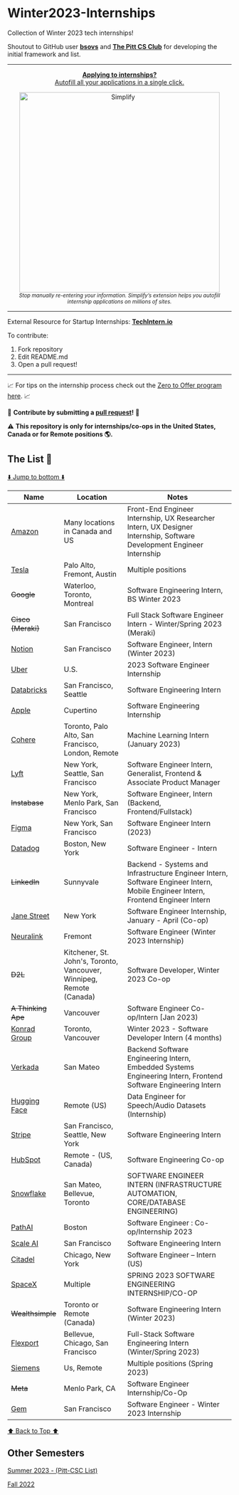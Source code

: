 # Winter2023-Internships
Collection of Winter 2023 tech internships!

Shoutout to GitHub user **[bsovs](https://github.com/bsovs)** and **[The Pitt CS Club](https://github.com/pittcsc)** for developing the initial framework and list.

---

<div align="center">
	<p>
		<a href="https://simplify.jobs/?invite=2d8fe25021b&utm_source=referral">
			<b>Applying to internships?</b>
			<br>
			Autofill all your applications in a single click.
			<br>
			<div>
				<img src="https://res.cloudinary.com/dpeo4xcnc/image/upload/v1636594918/simplify_pittcsc.png" width="450"  alt="Simplify">
			</div>
		</a>
		<sub><i>Stop manually re-entering your information. Simplify’s extension helps you autofill internship applications on millions of sites.</i></sub>
	</p>
</div>

---

External Resource for Startup Internships: **[TechIntern.io](https://www.techintern.io/student/signup?utm_source=BrandonSovran&group=BrandonSovran)**

To contribute:

 1. Fork repository
 2. Edit README.md
 3. Open a pull request!

---

📈 For tips on the internship process check out the [Zero to Offer program here](https://www.pittcs.wiki/zero-to-offer).  📈

🤗 **Contribute by submitting a [pull request](https://github.com/susam/gitpr#create-pull-request)!**  🤗

:warning: **This repository is only for internships/co-ops in the United States, Canada or for Remote positions :earth_americas:.**

## The List 👔

[⬇️ Jump to bottom ⬇️](#other-semesters)

| Name  |  Location | Notes |
|---|---|-------------|
| [Amazon](https://www.amazon.jobs/en/teams/internships-for-students?offset=0&result_limit=10&sort=relevant&category%5B%5D=software-development&country%5B%5D=USA&country%5B%5D=CAN&distanceType=Mi&radius=24km&latitude=&longitude=&loc_group_id=&loc_query=&base_query=&city=&country=&region=&county=&query_options=&) | Many locations in Canada and US | Front-End Engineer Internship, UX Researcher Intern, UX Designer Internship, Software Development Engineer Internship
| [Tesla](https://www.tesla.com/en_CA/careers/search/?country=US&query=software%20Internship%20spring) | Palo Alto, Fremont, Austin | Multiple positions |
| ~~Google~~ | Waterloo, Toronto, Montreal | Software Engineering Intern, BS Winter 2023
| ~~Cisco (Meraki)~~ | San Francisco | Full Stack Software Engineer Intern - Winter/Spring 2023 (Meraki)
| [Notion](https://boards.greenhouse.io/notion/jobs/5252467003) | San Francisco | Software Engineer, Intern (Winter 2023)
| [Uber](https://university-uber.icims.com/jobs/116847/job) | U.S.| 2023 Software Engineer Internship |
| [Databricks](https://www.databricks.com/company/careers/open-positions/job?gh_jid=6289910002) | San Francisco, Seattle | Software Engineering Intern |
| [Apple](https://jobs.apple.com/en-us/details/200389054/software-engineering-internship?team=STDNT) | Cupertino | Software Engineering Internship
| [Cohere](https://jobs.lever.co/cohere/2252200f-104f-4d95-840d-c1d9cbcfda9b) | Toronto, Palo Alto, San Francisco, London, Remote | Machine Learning Intern (January 2023)
| [Lyft](https://www.lyft.com/careers/early-talent) | New York, Seattle, San Francisco | Software Engineer Intern, Generalist, Frontend & Associate Product Manager
| ~~Instabase~~ | New York, Menlo Park, San Francisco | Software Engineer, Intern (Backend, Frontend/Fullstack)
| [Figma](https://boards.greenhouse.io/figma/jobs/4595340004) | New York, San Francisco | Software Engineer Intern (2023)
| [Datadog](https://app.ripplematch.com/job/datadog/692468c7/) | Boston, New York | Software Engineer - Intern
| ~~LinkedIn~~ | Sunnyvale | Backend - Systems and Infrastructure Engineer Intern, Software Engineer Intern, Mobile Engineer Intern, Frontend Engineer Intern
| [Jane Street](https://www.janestreet.com/join-jane-street/position/6280534002/) | New York | Software Engineer Internship, January - April (Co-op)
| [Neuralink](https://boards.greenhouse.io/neuralink/jobs/5255513003) | Fremont | Software Engineer (Winter 2023 Internship)
| ~~D2L~~ | Kitchener, St. John's, Toronto, Vancouver, Winnipeg, Remote (Canada) | Software Developer, Winter 2023 Co-op
| ~~A Thinking Ape~~ | Vancouver | Software Engineer Co-op/Intern [Jan 2023)
| [Konrad Group](https://www.konrad.com/careers/internships) | Toronto, Vancouver | Winter 2023 - Software Developer Intern (4 months)
| [Verkada](https://www.verkada.com/careers/#open-positions) | San Mateo | Backend Software Engineering Intern, Embedded Systems Engineering Intern, Frontend Software Engineering Intern
| [Hugging Face](https://apply.workable.com/huggingface/j/82D6C5689D/) | Remote (US) | Data Engineer for Speech/Audio Datasets (Internship)
| [Stripe](https://stripe.com/jobs/search?query=Software+Engineering+Intern) | San Francisco, Seattle, New York | Software Engineering Intern
| [HubSpot](https://www.hubspot.com/careers/jobs?hubs_signup-cta=careers-nav-cta&page=1#office=remote;department=product-ux-engineering;roleType=intern;) | Remote - (US, Canada) | Software Engineering Co-op
| [Snowflake](https://careers.snowflake.com/us/en/search-results?rk=l-university-recruiting&sortBy=Most%20relevant) | San Mateo, Bellevue, Toronto | SOFTWARE ENGINEER INTERN (INFRASTRUCTURE AUTOMATION, CORE/DATABASE ENGINEERING)
| [PathAI](https://www.pathai.com/join-our-team/careers/?gh_jid=6327790002) | Boston | Software Engineer : Co-op/Internship 2023
| [Scale AI](https://boards.greenhouse.io/scaleai/jobs/4037917005) | San Francisco | Software Engineering Intern
| [Citadel](https://www.citadel.com/careers/details/software-engineer-intern-us/) | Chicago, New York | Software Engineer – Intern (US)
| [SpaceX](https://boards.greenhouse.io/spacex/jobs/6366051002?gh_jid=6366051002) | Multiple | SPRING 2023 SOFTWARE ENGINEERING INTERNSHIP/CO-OP
| ~~Wealthsimple~~ | Toronto or Remote (Canada) | Software Engineering Intern (Winter 2023)
| [Flexport](https://boards.greenhouse.io/flexport/jobs/4527140/) | Bellevue, Chicago, San Francisco | Full-Stack Software Engineering Intern (Winter/Spring 2023)
| [Siemens](https://jobs.siemens.com/disw/jobs?page=1&experienceLevels=Recent%20College%20Graduate%7CStudent%20(Not%20Yet%20Graduated)) | Us, Remote | Multiple positions (Spring 2023)
| ~~Meta~~ | Menlo Park, CA | Software Engineer Internship/Co-Op |
| [Gem](https://www.gem.com/company/careers?gh_jid=6337917002#jobboard) | San Francisco | Software Engineer - Winter 2023 Internship

[⬆️ Back to Top ⬆️](#the-list-)

## Other Semesters

[Summer 2023 - (Pitt-CSC List)](https://github.com/pittcsc/Summer2023-Internships)

[Fall 2022](https://github.com/bsovs/Fall2022-Internships)
